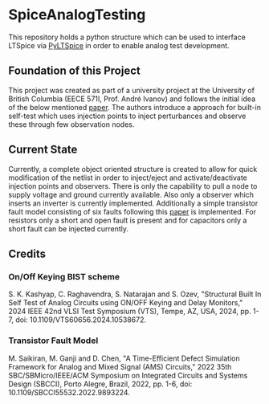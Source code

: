 # SpiceAnalogTesting

This repository holds a python structure which can be used to interface LTSpice via [PyLTSpice](https://pypi.org/project/PyLTSpice/) in order to enable analog test development.

## Foundation of this Project

This project was created as part of a university project at the University of British Columbia (EECE 571I, Prof. André Ivanov) and follows the initial idea of the below mentioned [paper](https://doi.org/10.1109/VTS60656.2024.10538672). The authors introduce a approach for built-in self-test which uses injection points to inject perturbances and observe these through few observation nodes.

## Current State

Currently, a complete object oriented structure is created to allow for quick modification of the netlist in order to inject/eject and activate/deactivate injection points and observers. There is only the capability to pull a node to supply voltage and ground currently available. Also only a observer which inserts an inverter is currently implemented. Additionally a simple transistor fault model consisting of six faults following this [paper](https://doi.org/10.1109/SBCCI55532.2022.9893224) is implemented. For resistors only a short and open fault is present and for capacitors only a short fault can be injected currently.

## Credits 

### On/Off Keying BIST scheme

S. K. Kashyap, C. Raghavendra, S. Natarajan and S. Ozev, "Structural Built In Self Test of Analog Circuits using ON/OFF Keying and Delay Monitors," 2024 IEEE 42nd VLSI Test Symposium (VTS), Tempe, AZ, USA, 2024, pp. 1-7, doi: 10.1109/VTS60656.2024.10538672.

### Transistor Fault Model

M. Saikiran, M. Ganji and D. Chen, "A Time-Efficient Defect Simulation Framework for Analog and Mixed Signal (AMS) Circuits," 2022 35th SBC/SBMicro/IEEE/ACM Symposium on Integrated Circuits and Systems Design (SBCCI), Porto Alegre, Brazil, 2022, pp. 1-6, doi: 10.1109/SBCCI55532.2022.9893224.
